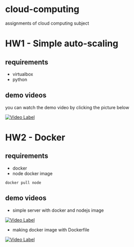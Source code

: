 # cloud-computing
assignments of cloud computing subject

# HW1 - Simple auto-scaling
## requirements
- virtualbox
- python

## demo videos
you can watch the demo video by clicking the picture below

[![Video Label](http://img.youtube.com/vi/QX3QC_KCreQ/0.jpg)](https://youtu.be/QX3QC_KCreQ)
# HW2 - Docker
## requirements
- docker
- node docker image
```
docker pull node
```
## demo videos
- simple server with docker and nodejs image

[![Video Label](http://img.youtube.com/vi/Ng98W-G2Pw4/0.jpg)](https://youtu.be/Ng98W-G2Pw4)
- making docker image with Dockerfile

[![Video Label](http://img.youtube.com/vi/NLJF-zoF2Ok/0.jpg)](https://youtu.be/NLJF-zoF2Ok)

